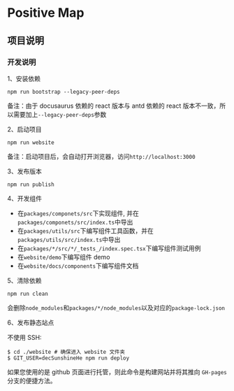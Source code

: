 # Positive Map

## 项目说明

### 开发说明

1、安装依赖

```
npm run bootstrap --legacy-peer-deps
```

备注：由于 docusaurus 依赖的 react 版本与 antd 依赖的 react 版本不一致，所以需要加上`--legacy-peer-deps`参数

2、启动项目

```
npm run website
```

备注：启动项目后，会自动打开浏览器，访问`http://localhost:3000`

3、发布版本

```
npm run publish
```

4、开发组件

- 在`packages/componets/src`下实现组件, 并在`packages/componets/src/index.ts`中导出
- 在`packages/utils/src`下编写组件工具函数，并在`packages/utils/src/index.ts`中导出
- 在`packages/*/src/*/_tests_/index.spec.tsx`下编写组件测试用例
- 在`website/demo`下编写组件 demo
- 在`website/docs/components`下编写组件文档

5、清除依赖

```
npm run clean
```

会删除`node_modules`和`packages/*/node_modules`以及对应的`package-lock.json`

6、发布静态站点

不使用 SSH:

```shell
$ cd ./website # 确保进入 website 文件夹
$ GIT_USER=decSunshineHe npm run deploy
```

如果您使用的是 github 页面进行托管，则此命令是构建网站并将其推向 `GH-pages` 分支的便捷方法。
